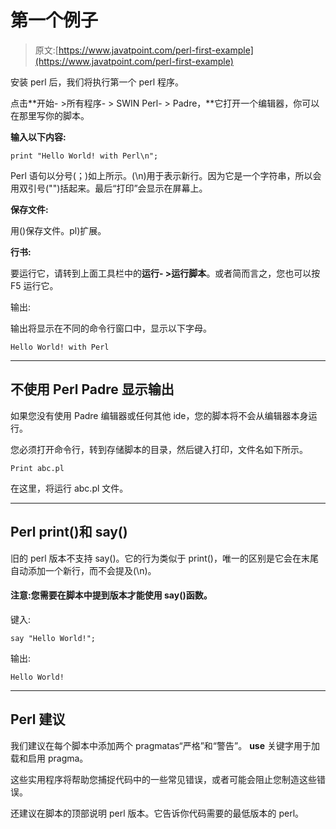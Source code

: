 # 第一个例子

> 原文:[https://www.javatpoint.com/perl-first-example](https://www.javatpoint.com/perl-first-example)

安装 perl 后，我们将执行第一个 perl 程序。

点击**开始- >所有程序- > SWIN Perl- > Padre，**它打开一个编辑器，你可以在那里写你的脚本。

**输入以下内容:**

```
print "Hello World! with Perl\n";

```

Perl 语句以分号(；)如上所示。(\n)用于表示新行。因为它是一个字符串，所以会用双引号("")括起来。最后“打印”会显示在屏幕上。

**保存文件:**

用()保存文件。pl)扩展。

**行书:**

要运行它，请转到上面工具栏中的**运行- >运行脚本**。或者简而言之，您也可以按 F5 运行它。

输出:

输出将显示在不同的命令行窗口中，显示以下字母。

```
Hello World! with Perl

```

* * *

## 不使用 Perl Padre 显示输出

如果您没有使用 Padre 编辑器或任何其他 ide，您的脚本将不会从编辑器本身运行。

您必须打开命令行，转到存储脚本的目录，然后键入打印，文件名如下所示。

```
Print abc.pl

```

在这里，将运行 abc.pl 文件。

* * *

## Perl print()和 say()

旧的 perl 版本不支持 say()。它的行为类似于 print()，唯一的区别是它会在末尾自动添加一个新行，而不会提及(\n)。

#### 注意:您需要在脚本中提到版本才能使用 say()函数。

键入:

```
say "Hello World!";

```

输出:

```
Hello World!

```

* * *

## Perl 建议

我们建议在每个脚本中添加两个 pragmatas“严格”和“警告”。 **use** 关键字用于加载和启用 pragma。

这些实用程序将帮助您捕捉代码中的一些常见错误，或者可能会阻止您制造这些错误。

还建议在脚本的顶部说明 perl 版本。它告诉你代码需要的最低版本的 perl。